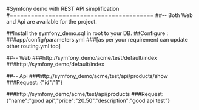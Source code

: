 #Symfony demo with REST API simplification
#=========================================
##-- Both Web and Api are available for the project.

##Install the symfony_demo.sql in root to your DB.
##Configure :
###app/config/parameters.yml
###[as per your requirement can update other routing.yml too]

##-- Web
###http://symfony_demo/acme/test/default/index
###http://symfony_demo/default/index

##-- Api
###http://symfony_demo/acme/test/api/products/show
###Request: {"id":"1"}

###http://symfony_demo/acme/test/api/products
###Request: {"name":"good api","price":"20.50","description":"good api test"}

